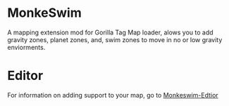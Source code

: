 # MonkeSwim
A mapping extension mod for Gorilla Tag Map loader, alows you to add gravity zones, planet zones, and, swim zones to move in no or low gravity enviorments.

# Editor
For information on adding support to your map, go to [Monkeswim-Edtior](https://github.com/AHauntedArmy/MonkeSwim-Editor)